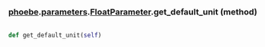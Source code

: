 ### [phoebe](phoebe.md).[parameters](phoebe.parameters.md).[FloatParameter](phoebe.parameters.FloatParameter.md).get_default_unit (method)


```py

def get_default_unit(self)

```


